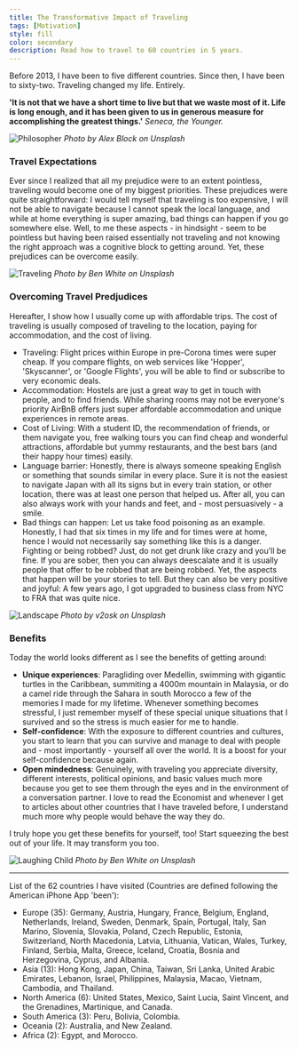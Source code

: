 ```yaml
---
title: The Transformative Impact of Traveling
tags: [Motivation]
style: fill
color: secondary
description: Read how to travel to 60 countries in 5 years.
---
```

Before 2013, I have been to five different countries. Since then, I have been to sixty-two. Traveling changed my life. Entirely.

__'It is not that we have a short time to live but that we waste most of it. Life is long enough, and it has been given to us in generous measure for accomplishing the greatest things.'__
*Seneca, the Younger.*

![Philosopher](https://images.unsplash.com/photo-1502700807168-484a3e7889d0?ixlib=rb-1.2.1&ixid=eyJhcHBfaWQiOjEyMDd9&auto=format&fit=crop&w=1653&q=80)
*Photo by Alex Block on Unsplash*

### Travel Expectations

Ever since I realized that all my prejudice were to an extent pointless, traveling would become one of my biggest priorities. These prejudices were quite straightforward: I would tell myself that traveling is too expensive, I will not be able to navigate because I cannot speak the local language, and while at home everything is super amazing, bad things can happen if you go somewhere else. Well, to me these aspects - in hindsight - seem to be pointless but having been raised essentially not traveling and not knowing the right approach was a cognitive block to getting around. Yet, these prejudices can be overcome easily.

![Traveling](https://images.unsplash.com/photo-1531219432768-9f540ce91ef3?ixlib=rb-1.2.1&ixid=eyJhcHBfaWQiOjEyMDd9&auto=format&fit=crop&w=2850&q=80)
*Photo by Ben White on Unsplash*

### Overcoming Travel Predjudices

Hereafter, I show how I usually come up with affordable trips. The cost of traveling is usually composed of traveling to the location, paying for accommodation, and the cost of living.
- Traveling: Flight prices within Europe in pre-Corona times were super cheap. If you compare flights, on web services like 'Hopper', 'Skyscanner', or 'Google Flights', you will be able to find or subscribe to very economic deals.
- Accommodation: Hostels are just a great way to get in touch with people, and to find friends. While sharing rooms may not be everyone's priority AirBnB offers just super affordable accommodation and unique experiences in remote areas.
- Cost of Living: With a student ID, the recommendation of friends, or them navigate you, free walking tours you can find cheap and wonderful attractions, affordable but yummy restaurants, and the best bars (and their happy hour times) easily.
- Language barrier: Honestly, there is always someone speaking English or something that sounds similar in every place. Sure it is not the easiest to navigate Japan with all its signs but in every train station, or other location, there was at least one person that helped us. After all, you can also always work with your hands and feet, and - most persuasively - a smile.
- Bad things can happen: Let us take food poisoning as an example. Honestly, I had that six times in my life and for times were at home, hence I would not necessarily say something like this is a danger. Fighting or being robbed? Just, do not get drunk like crazy and you'll be fine. If you are sober, then you can always deescalate and it is usually people that offer to be robbed that are being robbed. Yet, the aspects that happen will be your stories to tell. But they can also be very positive and joyful: A few years ago, I got upgraded to business class from NYC to FRA that was quite nice.

![Landscape](https://images.unsplash.com/photo-1470071459604-3b5ec3a7fe05?ixlib=rb-1.2.1&ixid=eyJhcHBfaWQiOjEyMDd9&auto=format&fit=crop&w=1740&q=80)
*Photo by v2osk on Unsplash*

### Benefits

Today the world looks different as I see the benefits of getting around:
- __Unique experiences__: Paragliding over Medellin, swimming with gigantic turtles in the Caribbean, summiting a 4000m mountain in Malaysia, or do a camel ride through the Sahara in south Morocco a few of the memories I made for my lifetime. Whenever something becomes stressful, I just remember myself of these special unique situations that I survived and so the stress is much easier for me to handle.
- __Self-confidence__: With the exposure to different countries and cultures, you start to learn that you can survive and manage to deal with people and - most importantly - yourself all over the world. It is a boost for your self-confidence because again.
- __Open mindedness__: Genuinely, with traveling you appreciate diversity, different interests, political opinions, and basic values much more because you get to see them through the eyes and in the environment of a conversation partner. I love to read the Economist and whenever I get to articles about other countries that I have traveled before, I understand much more why people would behave the way they do.

I truly hope you get these benefits for yourself, too! Start squeezing the best out of your life. It may transform you too.

![Laughing Child](https://images.unsplash.com/photo-1472162072942-cd5147eb3902?ixlib=rb-1.2.1&ixid=eyJhcHBfaWQiOjEyMDd9&auto=format&fit=crop&w=1650&q=80)
*Photo by Ben White on Unsplash*

---

List of the 62 countries I have visited (Countries are defined following the American iPhone App 'been'):

- Europe (35): Germany, Austria, Hungary, France, Belgium, England, Netherlands, Ireland, Sweden, Denmark, Spain, Portugal, Italy, San Marino, Slovenia, Slovakia, Poland, Czech Republic, Estonia, Switzerland, North Macedonia, Latvia, Lithuania, Vatican, Wales, Turkey, Finland, Serbia, Malta, Greece, Iceland, Croatia, Bosnia and Herzegovina, Cyprus, and Albania.
- Asia (13): Hong Kong, Japan, China, Taiwan, Sri Lanka, United Arabic Emirates, Lebanon, Israel, Philippines, Malaysia, Macao, Vietnam, Cambodia, and Thailand.
- North America (6): United States, Mexico, Saint Lucia, Saint Vincent, and the Grenadines, Martinique, and Canada.
- South America (3): Peru, Bolivia, Colombia.
- Oceania (2): Australia, and New Zealand.
- Africa (2): Egypt, and Morocco.
